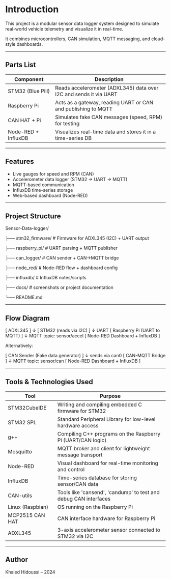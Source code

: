 # Introduction

This project is a modular sensor data logger system designed to simulate real-world vehicle telemetry and visualize it in real-time.

It combines microcontrollers, CAN simulation, MQTT messaging, and cloud-style dashboards.

---

## Parts List

| Component                  | Description                                                       |
|----------------------------|-------------------------------------------------------------------|
| STM32 (Blue Pill)          | Reads accelerometer (ADXL345) data over I2C and sends it via UART |
| Raspberry Pi               | Acts as a gateway, reading UART or CAN and publishing to MQTT     |
| CAN HAT + Pi               | Simulates fake CAN messages (speed, RPM) for testing              |
| Node-RED + InfluxDB        | Visualizes real-time data and stores it in a time-series DB       |

---

## Features

- Live gauges for speed and RPM (CAN)
- Accelerometer data logger (STM32 → UART → MQTT)
- MQTT-based communication
- InfluxDB time-series storage
- Web-based dashboard (Node-RED)

---

## Project Structure

Sensor-Data-logger/

├── stm32_firmware/       # Firmware for ADXL345 (I2C) + UART output

├── raspberry_pi/         # UART parsing + MQTT publisher

├── can_logger/           # CAN sender + CAN→MQTT bridge

├── node_red/             # Node-RED flow + dashboard config

├── influxdb/             # InfluxDB notes/scripts

├── docs/                 # screenshots or project documentation

└── README.md             

---

## Flow Diagram

[ ADXL345 ]
     ↓
[ STM32 (reads via I2C) ]
     ↓ UART
[ Raspberry Pi (UART to MQTT) ]
     ↓ MQTT topic: sensor/accel
[ Node-RED Dashboard + InfluxDB ]


Alternatively:

[ CAN Sender (Fake data generator) ]
     ↓ sends via can0
[ CAN-MQTT Bridge ]
     ↓ MQTT topic: sensor/can
[ Node-RED Dashboard + InfluxDB ]


---

## Tools & Technologies Used

| Tool             | Purpose                                                             |
|------------------|---------------------------------------------------------------------|
| STM32CubeIDE     | Writing and compiling embedded C firmware for STM32                 |
| STM32 SPL        | Standard Peripheral Library for low-level hardware access           |
| g++              | Compiling C++ programs on the Raspberry Pi (UART/CAN logic)         |
| Mosquitto        | MQTT broker and client for lightweight message transport            |
| Node-RED         | Visual dashboard for real-time monitoring and control               |
| InfluxDB         | Time-series database for storing sensor/CAN data                    |
| CAN-utils        | Tools like 'cansend', 'candump' to test and debug CAN interfaces    |
| Linux (Raspbian) | OS running on the Raspberry Pi                                      |
| MCP2515 CAN HAT  | CAN interface hardware for Raspberry Pi                             |
| ADXL345          | 3-axis accelerometer sensor connected to STM32 via I2C              |

---

## Author

Khaled Hidoussi – 2024
